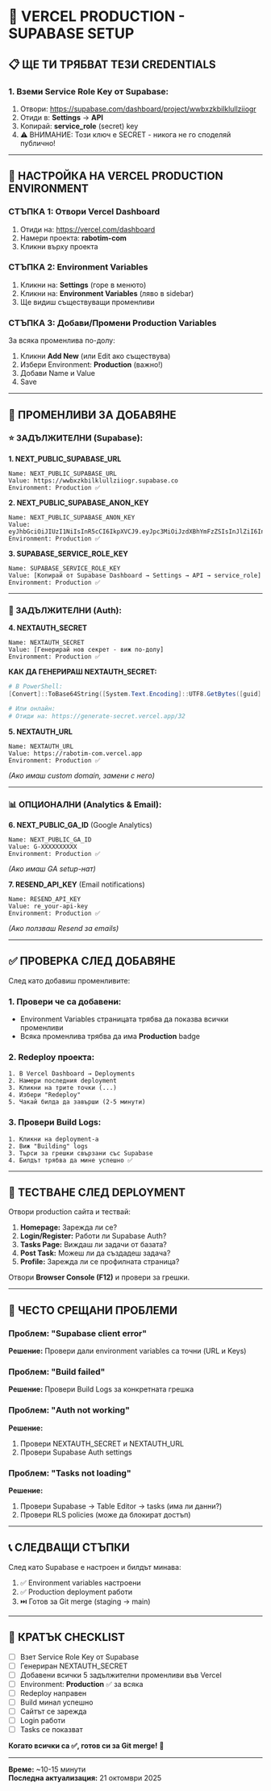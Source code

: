 # 🚀 VERCEL PRODUCTION - SUPABASE SETUP

## 📋 ЩЕ ТИ ТРЯБВАТ ТЕЗИ CREDENTIALS

### 1. Вземи Service Role Key от Supabase:

1. Отвори: https://supabase.com/dashboard/project/wwbxzkbilklullziiogr
2. Отиди в: **Settings** → **API**
3. Копирай: **service_role** (secret) key
4. ⚠️ ВНИМАНИЕ: Този ключ е SECRET - никога не го споделяй публично!

---

## 🔧 НАСТРОЙКА НА VERCEL PRODUCTION ENVIRONMENT

### СТЪПКА 1: Отвори Vercel Dashboard

1. Отиди на: https://vercel.com/dashboard
2. Намери проекта: **rabotim-com**
3. Кликни върху проекта

### СТЪПКА 2: Environment Variables

1. Кликни на: **Settings** (горе в менюто)
2. Кликни на: **Environment Variables** (ляво в sidebar)
3. Ще видиш съществуващи променливи

### СТЪПКА 3: Добави/Промени Production Variables

За всяка променлива по-долу:
1. Кликни **Add New** (или Edit ако съществува)
2. Избери Environment: **Production** (важно!)
3. Добави Name и Value
4. Save

---

## 📝 ПРОМЕНЛИВИ ЗА ДОБАВЯНЕ

### ⭐ ЗАДЪЛЖИТЕЛНИ (Supabase):

**1. NEXT_PUBLIC_SUPABASE_URL**
```
Name: NEXT_PUBLIC_SUPABASE_URL
Value: https://wwbxzkbilklullziiogr.supabase.co
Environment: Production ✅
```

**2. NEXT_PUBLIC_SUPABASE_ANON_KEY**
```
Name: NEXT_PUBLIC_SUPABASE_ANON_KEY
Value: eyJhbGciOiJIUzI1NiIsInR5cCI6IkpXVCJ9.eyJpc3MiOiJzdXBhYmFzZSIsInJlZiI6Ind3Ynh6a2JpbGtsdWxsemlpb2dyIiwicm9sZSI6ImFub24iLCJpYXQiOjE3NTcwNzQwMjMsImV4cCI6MjA3MjY1MDAyM30.o1GA7hqkhIn9wH3HzdpkmUEkjz13HJGixfZ9ggVCvu0
Environment: Production ✅
```

**3. SUPABASE_SERVICE_ROLE_KEY**
```
Name: SUPABASE_SERVICE_ROLE_KEY
Value: [Копирай от Supabase Dashboard → Settings → API → service_role]
Environment: Production ✅
```

---

### 🔐 ЗАДЪЛЖИТЕЛНИ (Auth):

**4. NEXTAUTH_SECRET**
```
Name: NEXTAUTH_SECRET
Value: [Генерирай нов секрет - виж по-долу]
Environment: Production ✅
```

**КАК ДА ГЕНЕРИРАШ NEXTAUTH_SECRET:**
```powershell
# В PowerShell:
[Convert]::ToBase64String([System.Text.Encoding]::UTF8.GetBytes([guid]::NewGuid().ToString()))

# Или онлайн:
# Отиди на: https://generate-secret.vercel.app/32
```

**5. NEXTAUTH_URL**
```
Name: NEXTAUTH_URL
Value: https://rabotim-com.vercel.app
Environment: Production ✅
```
*(Ако имаш custom domain, замени с него)*

---

### 📊 ОПЦИОНАЛНИ (Analytics & Email):

**6. NEXT_PUBLIC_GA_ID** (Google Analytics)
```
Name: NEXT_PUBLIC_GA_ID
Value: G-XXXXXXXXXX
Environment: Production ✅
```
*(Ако имаш GA setup-нат)*

**7. RESEND_API_KEY** (Email notifications)
```
Name: RESEND_API_KEY
Value: re_your-api-key
Environment: Production ✅
```
*(Ако ползваш Resend за emails)*

---

## ✅ ПРОВЕРКА СЛЕД ДОБАВЯНЕ

След като добавиш променливите:

### 1. Провери че са добавени:
- Environment Variables страницата трябва да показва всички променливи
- Всяка променлива трябва да има **Production** badge

### 2. Redeploy проекта:
```
1. В Vercel Dashboard → Deployments
2. Намери последния deployment
3. Кликни на трите точки (...)
4. Избери "Redeploy"
5. Чакай билда да завърши (2-5 минути)
```

### 3. Провери Build Logs:
```
1. Кликни на deployment-а
2. Виж "Building" logs
3. Търси за грешки свързани със Supabase
4. Билдът трябва да мине успешно ✅
```

---

## 🧪 ТЕСТВАНЕ СЛЕД DEPLOYMENT

Отвори production сайта и тествай:

1. **Homepage:** Зарежда ли се?
2. **Login/Register:** Работи ли Supabase Auth?
3. **Tasks Page:** Виждаш ли задачи от базата?
4. **Post Task:** Можеш ли да създадеш задача?
5. **Profile:** Зарежда ли се профилната страница?

Отвори **Browser Console (F12)** и провери за грешки.

---

## 🚨 ЧЕСТО СРЕЩАНИ ПРОБЛЕМИ

### Проблем: "Supabase client error"
**Решение:** Провери дали environment variables са точни (URL и Keys)

### Проблем: "Build failed"
**Решение:** Провери Build Logs за конкретната грешка

### Проблем: "Auth not working"
**Решение:** 
1. Провери NEXTAUTH_SECRET и NEXTAUTH_URL
2. Провери Supabase Auth settings

### Проблем: "Tasks not loading"
**Решение:**
1. Провери Supabase → Table Editor → tasks (има ли данни?)
2. Провери RLS policies (може да блокират достъп)

---

## 📞 СЛЕДВАЩИ СТЪПКИ

След като Supabase е настроен и билдът минава:

1. ✅ Environment variables настроени
2. ✅ Production deployment работи
3. ⏭️ Готов за Git merge (staging → main)

---

## 🎯 КРАТЪК CHECKLIST

- [ ] Взет Service Role Key от Supabase
- [ ] Генериран NEXTAUTH_SECRET
- [ ] Добавени всички 5 задължителни променливи във Vercel
- [ ] Environment: **Production** ✅ за всяка
- [ ] Redeploy направен
- [ ] Build минал успешно
- [ ] Сайтът се зарежда
- [ ] Login работи
- [ ] Tasks се показват

**Когато всички са ✅, готов си за Git merge!** 🚀

---

**Време:** ~10-15 минути  
**Последна актуализация:** 21 октомври 2025


